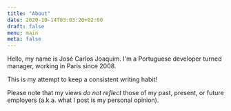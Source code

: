 ```yaml
---
title: "About"
date: 2020-10-14T03:03:20+02:00
draft: false
menu: main
meta: false
---
```

Hello, my name is José Carlos Joaquim.
I'm a Portuguese developer turned manager, working in Paris since 2008.

This is my attempt to keep a consistent writing habit!

Please note that my views _do not reflect_ those of my past, present, or future employers (a.k.a. what I post is my personal opinion).
